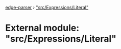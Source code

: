 [edge-parser](../README.md) › ["src/Expressions/Literal"](_src_expressions_literal_.md)

# External module: "src/Expressions/Literal"


